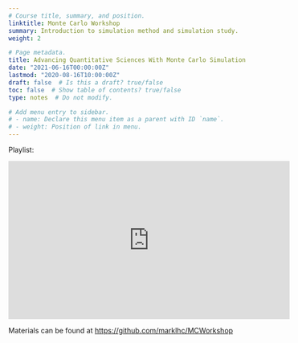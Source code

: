 ```yaml
---
# Course title, summary, and position.
linktitle: Monte Carlo Workshop
summary: Introduction to simulation method and simulation study.
weight: 2

# Page metadata.
title: Advancing Quantitative Sciences With Monte Carlo Simulation
date: "2021-06-16T00:00:00Z"
lastmod: "2020-08-16T10:00:00Z"
draft: false  # Is this a draft? true/false
toc: false  # Show table of contents? true/false
type: notes  # Do not modify.

# Add menu entry to sidebar.
# - name: Declare this menu item as a parent with ID `name`.
# - weight: Position of link in menu.
---
```


Playlist:

<iframe width="560" height="315" src="https://www.youtube.com/embed/videoseries?list=PL8yE0xYJxnw2CPgORbAAmnvGZLHtVu1Pb" title="YouTube video player" frameborder="0" allow="accelerometer; autoplay; clipboard-write; encrypted-media; gyroscope; picture-in-picture" allowfullscreen></iframe>

Materials can be found at https://github.com/marklhc/MCWorkshop

